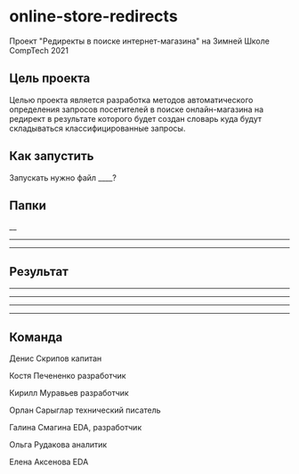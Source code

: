 # online-store-redirects
Проект "Редиректы в поиске интернет-магазина" на Зимней Школе CompTech 2021

## Цель проекта
Целью проекта является разработка методов автоматического определения запросов посетителей в поиске онлайн-магазина на редирект в результате которого будет создан словарь куда будут складываться классифицированные запросы.


## Как запустить
Запускать нужно файл ____?

## Папки
__
___
___

## Результат
___
___
___
___

## Команда

Денис Скрипов	капитан

Костя Печененко	разработчик

Кирилл Муравьев	разработчик

Орлан Сарыглар	технический писатель

Галина Смагина	EDA, разработчик

Ольга Рудакова	аналитик

Елена Аксенова	EDA 

